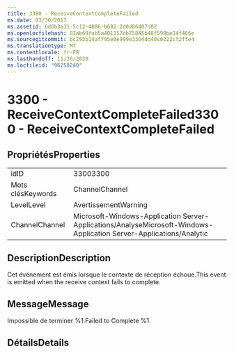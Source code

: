 ```yaml
---
title: 3300 - ReceiveContextCompleteFailed
ms.date: 03/30/2017
ms.assetid: 6d6b3a31-5c12-4886-b682-2d0d86407d82
ms.openlocfilehash: 81ab69fab5a401157db75845b48f599be14f466e
ms.sourcegitcommit: bc293b14af795e0e999e3304dd40c0222cf2ffe4
ms.translationtype: MT
ms.contentlocale: fr-FR
ms.lasthandoff: 11/26/2020
ms.locfileid: "96250240"
---
```

# <a name="3300---receivecontextcompletefailed"></a><span data-ttu-id="7bf98-102">3300 - ReceiveContextCompleteFailed</span><span class="sxs-lookup"><span data-stu-id="7bf98-102">3300 - ReceiveContextCompleteFailed</span></span>

## <a name="properties"></a><span data-ttu-id="7bf98-103">Propriétés</span><span class="sxs-lookup"><span data-stu-id="7bf98-103">Properties</span></span>  
  
|||  
|-|-|  
|<span data-ttu-id="7bf98-104">id</span><span class="sxs-lookup"><span data-stu-id="7bf98-104">ID</span></span>|<span data-ttu-id="7bf98-105">3300</span><span class="sxs-lookup"><span data-stu-id="7bf98-105">3300</span></span>|  
|<span data-ttu-id="7bf98-106">Mots clés</span><span class="sxs-lookup"><span data-stu-id="7bf98-106">Keywords</span></span>|<span data-ttu-id="7bf98-107">Channel</span><span class="sxs-lookup"><span data-stu-id="7bf98-107">Channel</span></span>|  
|<span data-ttu-id="7bf98-108">Level</span><span class="sxs-lookup"><span data-stu-id="7bf98-108">Level</span></span>|<span data-ttu-id="7bf98-109">Avertissement</span><span class="sxs-lookup"><span data-stu-id="7bf98-109">Warning</span></span>|  
|<span data-ttu-id="7bf98-110">Channel</span><span class="sxs-lookup"><span data-stu-id="7bf98-110">Channel</span></span>|<span data-ttu-id="7bf98-111">Microsoft-Windows-Application Server-Applications/Analyse</span><span class="sxs-lookup"><span data-stu-id="7bf98-111">Microsoft-Windows-Application Server-Applications/Analytic</span></span>|  
  
## <a name="description"></a><span data-ttu-id="7bf98-112">Description</span><span class="sxs-lookup"><span data-stu-id="7bf98-112">Description</span></span>  

 <span data-ttu-id="7bf98-113">Cet événement est émis lorsque le contexte de réception échoue.</span><span class="sxs-lookup"><span data-stu-id="7bf98-113">This event is emitted when the receive context fails to complete.</span></span>  
  
## <a name="message"></a><span data-ttu-id="7bf98-114">Message</span><span class="sxs-lookup"><span data-stu-id="7bf98-114">Message</span></span>  

 <span data-ttu-id="7bf98-115">Impossible de terminer %1.</span><span class="sxs-lookup"><span data-stu-id="7bf98-115">Failed to Complete %1.</span></span>  
  
## <a name="details"></a><span data-ttu-id="7bf98-116">Détails</span><span class="sxs-lookup"><span data-stu-id="7bf98-116">Details</span></span>
